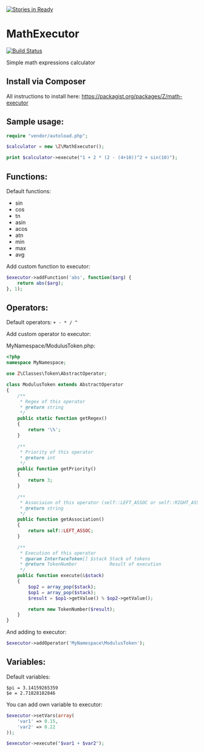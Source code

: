 [![Stories in Ready](https://badge.waffle.io/NeoZ/MathExecutor.png?label=ready&title=Ready)](https://waffle.io/NeoZ/MathExecutor)
# MathExecutor

[![Build Status](https://travis-ci.org/NeoZ/MathExecutor.png?branch=master)](https://travis-ci.org/NeoZ/MathExecutor)

Simple math expressions calculator

## Install via Composer

All instructions to install here: https://packagist.org/packages/Z/math-executor

## Sample usage:

```php
require "vendor/autoload.php";

$calculator = new \Z\MathExecutor();

print $calculator->execute("1 + 2 * (2 - (4+10))^2 + sin(10)");
```

## Functions:

Default functions:
* sin
* cos
* tn
* asin
* acos
* atn
* min
* max
* avg

Add custom function to executor:
```php
$executor->addFunction('abs', function($arg) {
    return abs($arg);
}, 1);
```

## Operators:

Default operators: `+ - * / ^`

Add custom operator to executor:

MyNamespace/ModulusToken.php:

```php
<?php
namespace MyNamespace;

use Z\Classes\Token\AbstractOperator;

class ModulusToken extends AbstractOperator
{
    /**
     * Regex of this operator
     * @return string
     */
    public static function getRegex()
    {
        return '\%';
    }

    /**
     * Priority of this operator
     * @return int
     */
    public function getPriority()
    {
        return 3;
    }

    /**
     * Associaion of this operator (self::LEFT_ASSOC or self::RIGHT_ASSOC)
     * @return string
     */
    public function getAssociation()
    {
        return self::LEFT_ASSOC;
    }

    /**
     * Execution of this operator
     * @param InterfaceToken[] $stack Stack of tokens
     * @return TokenNumber            Result of execution
     */
    public function execute(&$stack)
    {
        $op2 = array_pop($stack);
        $op1 = array_pop($stack);
        $result = $op1->getValue() % $op2->getValue();

        return new TokenNumber($result);
    }
}
```

And adding to executor:

```php
$executor->addOperator('MyNamespace\ModulusToken');
```

## Variables:

Default variables:

```
$pi = 3.14159265359
$e = 2.71828182846
```

You can add own variable to executor:

```php
$executor->setVars(array(
    'var1' => 0.15,
    'var2' => 0.22
));

$executor->execute("$var1 + $var2");
